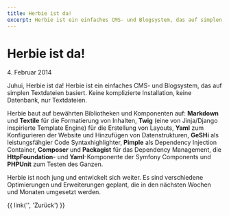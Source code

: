 ```yaml
---
title: Herbie ist da!
excerpt: Herbie ist ein einfaches CMS- und Blogsystem, das auf simplen Textdateien basiert. Keine komplizierte Installation, keine Datenbank, nur Textdateien.
---
```


# Herbie ist da!

4\. Februar 2014

Juhui, Herbie ist da! Herbie ist ein einfaches CMS- und Blogsystem, das auf
simplen Textdateien basiert. Keine komplizierte Installation, keine Datenbank,
nur Textdateien.

Herbie baut auf bewährten Bibliotheken und Komponenten auf: **Markdown** und **Textile**
für die Formatierung von Inhalten, **Twig** (eine von Jinja/Django inspirierte
Template Engine) für die Erstellung von Layouts, **Yaml** zum Konfigurieren der
Website und Hinzufügen von Datenstrukturen, **GeSHi** als leistungsfähgier Code
Syntaxhighlighter, **Pimple** als Dependency Injection Container, **Composer** und
**Packagist** für das Dependency Management, die **HttpFoundation**- und
**Yaml**-Komponente der Symfony Components und **PHPUnit** zum Testen des Ganzen.

Herbie ist noch jung und entwickelt sich weiter. Es sind verschiedene
Optimierungen und Erweiterungen geplant, die in den nächsten Wochen und Monaten
umgesetzt werden.

{{ link('', 'Zurück') }}
